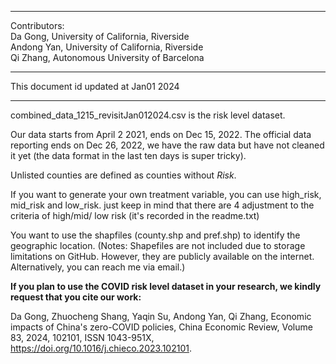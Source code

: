 **************************
Contributors: <br /> 
Da Gong, University of California, Riverside <br /> 
Andong Yan, University of California, Riverside <br /> 
Qi Zhang, Autonomous University of Barcelona <br /> 
*************************
This document id updated at Jan01 2024
*************************
combined_data_1215_revisitJan012024.csv is the risk level dataset. 

Our data starts from April 2 2021, ends on Dec 15, 2022. The official data reporting ends on Dec 26, 2022, we have the raw data but have not cleaned it yet (the data format in the last ten days is super tricky). 

Unlisted counties are defined as counties without _Risk_.

If you want to generate your own treatment variable, you can use high_risk, mid_risk and low_risk. just keep in mind that there are 4 adjustment to the criteria of high/mid/ low risk (it's recorded in the readme.txt)

You want to use the shapfiles (county.shp and pref.shp) to identify the geographic location. (Notes: Shapefiles are not included due to storage limitations on GitHub. However, they are publicly available on the internet. Alternatively, you can reach me via email.)

**If you plan to use the COVID risk level dataset in your research, we kindly request that you cite our work:** 

Da Gong, Zhuocheng Shang, Yaqin Su, Andong Yan, Qi Zhang,
Economic impacts of China's zero-COVID policies,
China Economic Review,
Volume 83,
2024,
102101,
ISSN 1043-951X,
https://doi.org/10.1016/j.chieco.2023.102101.

